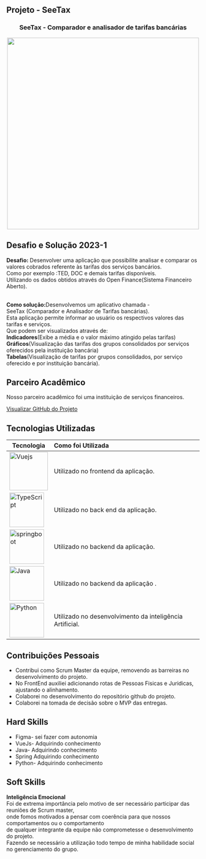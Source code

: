 ## Projeto - SeeTax

<div align=center>
 <h3>SeeTax - Comparador e analisador de tarifas bancárias </h3>
  <img src="https://user-images.githubusercontent.com/111800315/236898876-10a4ae3f-43cb-4120-a598-b519c18ff03c.gif" width=500 alt="" />
 </div>

## Desafio e Solução 2023-1

<b>Desafio:</b> Desenvolver uma aplicação que possibilite analisar e comparar os valores cobrados referente às tarifas dos serviços bancários.<br>
Como por exemplo :TED, DOC e demais tarifas disponíveis.<br>
Utilizando os dados obtidos através do Open Finance(Sistema Financeiro Aberto). <br>  

<b>Como solução:</b>Desenvolvemos um aplicativo chamada -SeeTax (Comparador e Analisador de Tarifas bancárias).<br>
Esta aplicação permite informar ao usuário os respectivos valores das tarifas e serviços.<br> 
Que podem ser visualizados através de:<br>
<b>Indicadores</b>(Exibe a média e o valor máximo atingido pelas tarifas)<br>
<b>Gráficos</b>(Visualização das tarifas dos grupos consolidados por serviços oferecidos pela instituição bancária)<br>
<b>Tabelas</b>(Visualização de tarifas por grupos consolidados, por serviço oferecido e por instituição bancária).<br> 

## Parceiro Acadêmico
Nosso parceiro acadêmico foi uma instituição de serviços financeiros.</a><br>

[Visualizar GitHub do Projeto](https://github.com/Sarah781/API-6-SeeTax)

## Tecnologias Utilizadas

|Tecnologia|Como foi Utilizada|
|-|:-|
|<img src="https://github.com/Ritas2022/Portfolio/assets/111800315/6d0a1820-0b6b-4f61-8de2-12f96e57ff66" height="100" title="Vuejs"/>|Utilizado no frontend da aplicação.|
|<img src="https://github.com/Ritas2022/Portfolio/assets/111800315/54449233-45f0-4255-9da7-d0e2d95904a8" height="90" title="TypeScript"/>|Utilizado no back end da aplicação.|
|<img src="https://github.com/Ritas2022/Portfolio/assets/111800315/d27bccd3-94b0-4eb2-bca6-01c1ab88184d" height="90" title="springboot"/>|Utilizado no backend da aplicação.|
|<img src="https://github.com/Ritas2022/Portfolio/assets/111800315/981f465c-80cd-4d24-9808-0ec7aecef8d6" height="90" title="Java"/>|Utilizado no backend da aplicação .|
|<img src="https://github.com/Ritas2022/Portfolio/assets/111800315/eae929ae-7438-40a0-b361-5995e8b3c64a" height="90" title="Python"/>|Utilizado no desenvolvimento da inteligência Artificial.|

## Contribuições Pessoais
- Contribui como Scrum Master da equipe, removendo as barreiras no desenvolvimento do projeto.<br>
- No FrontEnd auxiliei adicionando rotas de Pessoas Fisicas e Juridicas, ajustando o alinhamento.<br>  
- Colaborei no desenvolvimento do repositório github do projeto.<br>
- Colaborei na tomada de decisão sobre o MVP das entregas.<br> 

## Hard Skills
- Figma- sei fazer com autonomia
- VueJs- Adquirindo conhecimento
- Java- Adquirindo conhecimento
- Spring Adquirindo conhecimento 
- Python- Adquirindo conhecimento

## Soft Skills
 <b> Inteligência Emocional </b><br>
Foi de extrema importância pelo motivo de ser necessário participar das reuniões de Scrum master,<br>
onde fomos motivados a pensar com coerência para que nossos comportamentos ou o comportamento<br> 
de qualquer integrante da equipe não comprometesse o desenvolvimento do projeto.<br>
Fazendo se necessário a utilização todo tempo de minha habilidade social no gerenciamento do grupo.<br>